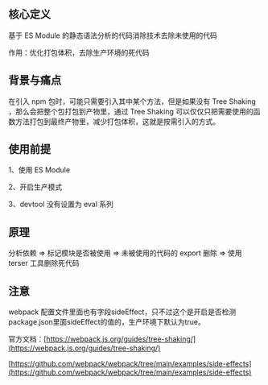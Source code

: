 ## 核心定义
基于 ES Module 的静态语法分析的代码消除技术去除未使用的代码

作用：优化打包体积，去除生产环境的死代码

## 背景与痛点
在引入 npm 包时，可能只需要引入其中某个方法，但是如果没有 Tree Shaking ，那么会把整个包打包到产物里，通过 Tree Shaking 可以仅仅只把需要使用的函数方法打包到最终产物里，减少打包体积，这就是按需引入的方式。

## 使用前提
1、使用 ES Module

2、开启生产模式

3、devtool 没有设置为 eval 系列

## 原理
分析依赖 => 标记模块是否被使用 => 未被使用的代码的 export 删除 => 使用 terser 工具删除死代码

## 注意
webpack 配置文件里面也有字段sideEffect，只不过这个是开启是否检测package.json里面sideEffect的值的，生产环境下默认为true。



官方文档：[https://webpack.js.org/guides/tree-shaking/](https://webpack.js.org/guides/tree-shaking/)  
  
[https://github.com/webpack/webpack/tree/main/examples/side-effects](https://github.com/webpack/webpack/tree/main/examples/side-effects)

